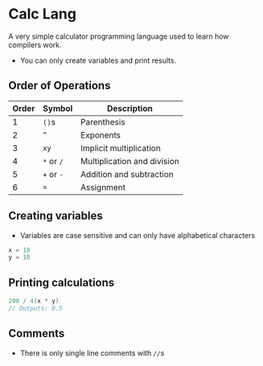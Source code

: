 # Calc Lang
A very simple calculator programming language used to learn how compilers work.
- You can only create variables and print results.

## Order of Operations

| Order | Symbol     | Description                 |
|-------|------------|-----------------------------|
| 1     | `()`s      | Parenthesis                 |
| 2     | `^`        | Exponents                   |
| 3     | `xy`       | Implicit multiplication     |
| 4     | `*` or `/` | Multiplication and division |
| 5     | `+` or `-` | Addition and subtraction    |
| 6     | `=`        | Assignment                  |

## Creating variables
- Variables are case sensitive and can only have alphabetical characters

```C++
x = 10
y = 10
```

## Printing calculations

```C++
200 / 4(x * y)
// Outputs: 0.5
```

## Comments
- There is only single line comments with `//`s
